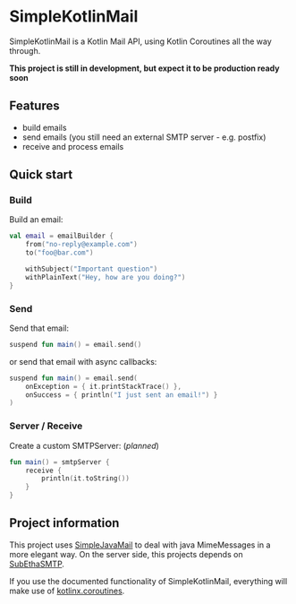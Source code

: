 # SimpleKotlinMail

SimpleKotlinMail is a Kotlin Mail API, using Kotlin Coroutines all the way through.

**This project is still in development, but expect it to be production ready soon**

## Features

- build emails
- send emails (you still need an external SMTP server - e.g. postfix)
- receive and process emails

## Quick start

### Build

Build an email:

```kotlin
val email = emailBuilder {
    from("no-reply@example.com")
    to("foo@bar.com")

    withSubject("Important question")
    withPlainText("Hey, how are you doing?")
}
```

### Send

Send that email:

```kotlin
suspend fun main() = email.send()
```

or send that email with async callbacks:

```kotlin
suspend fun main() = email.send(
    onException = { it.printStackTrace() },
    onSuccess = { println("I just sent an email!") }
)
```

### Server / Receive

Create a custom SMTPServer:
(*planned*)

```kotlin
fun main() = smtpServer {
    receive {
        println(it.toString())
    }
}
```

## Project information

This project uses [SimpleJavaMail](https://www.simplejavamail.org/) to deal with java MimeMessages in a more elegant
way. On the server side, this projects depends on [SubEthaSMTP](https://github.com/davidmoten/subethasmtp).

If you use the documented functionality of SimpleKotlinMail, everything will make use
of [kotlinx.coroutines](https://kotlinlang.org/docs/reference/coroutines-overview.html).
